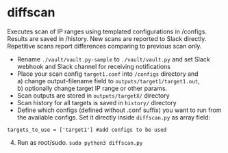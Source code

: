 # diffscan

Executes scan of IP ranges using templated configurations in /configs. Results are saved in /history. New scans are reported to Slack directly. Repetitive scans report differences comparing to previous scan only.
  
* Rename `./vault/vault.py-sample` to `./vault/vault.py` and set Slack webhook and Slack channel for receiving notifications
* Place your scan config `target1.conf` into `/configs` directory and  
	a) change output-filename field to `outputs/target1/target1.out`,   
	b) optionally change target IP range or other params.
* Scan outputs are stored in `outputs/targetX/` directory
* Scan history for all targets is saved in `history/` directory
* Define which configs (defined without .conf suffix)  you want to run from the available configs. Set it directly inside `diffscan.py` as array field: 
```
targets_to_use = ['target1'] #add configs to be used
```
4) Run as root/sudo. `sudo python3 diffscan.py`

